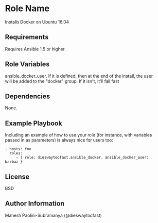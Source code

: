 Role Name
=========

Installs Docker on Ubuntu 16.04

Requirements
------------

Requires Ansible 1.5 or higher.

Role Variables
--------------

ansible_docker_user.
If it is defined, then at the end of the install, the user will be added to the
"docker" group. 
If it isn't, it'll fail fast

Dependencies
------------

None.

Example Playbook
----------------

Including an example of how to use your role (for instance, with variables passed in as parameters) is always nice for users too:

    - hosts: foo
      roles:
         - { role: dieswaytoofast.ansible_docker, ansible_docker_user: barbaz }

License
-------

BSD

Author Information
------------------

Mahesh Paolini-Subramanya (@dieswaytoofast)
